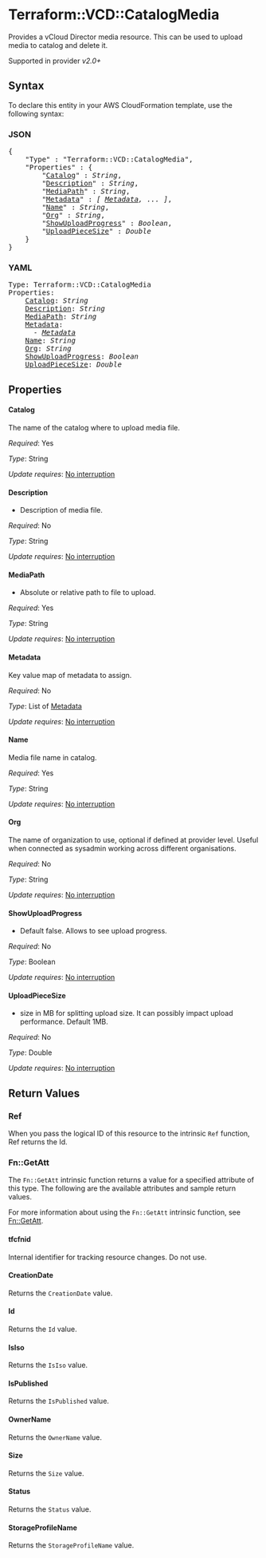 # Terraform::VCD::CatalogMedia

Provides a vCloud Director media resource. This can be used to upload media to catalog and delete it.

Supported in provider *v2.0+*

## Syntax

To declare this entity in your AWS CloudFormation template, use the following syntax:

### JSON

<pre>
{
    "Type" : "Terraform::VCD::CatalogMedia",
    "Properties" : {
        "<a href="#catalog" title="Catalog">Catalog</a>" : <i>String</i>,
        "<a href="#description" title="Description">Description</a>" : <i>String</i>,
        "<a href="#mediapath" title="MediaPath">MediaPath</a>" : <i>String</i>,
        "<a href="#metadata" title="Metadata">Metadata</a>" : <i>[ <a href="metadata.md">Metadata</a>, ... ]</i>,
        "<a href="#name" title="Name">Name</a>" : <i>String</i>,
        "<a href="#org" title="Org">Org</a>" : <i>String</i>,
        "<a href="#showuploadprogress" title="ShowUploadProgress">ShowUploadProgress</a>" : <i>Boolean</i>,
        "<a href="#uploadpiecesize" title="UploadPieceSize">UploadPieceSize</a>" : <i>Double</i>
    }
}
</pre>

### YAML

<pre>
Type: Terraform::VCD::CatalogMedia
Properties:
    <a href="#catalog" title="Catalog">Catalog</a>: <i>String</i>
    <a href="#description" title="Description">Description</a>: <i>String</i>
    <a href="#mediapath" title="MediaPath">MediaPath</a>: <i>String</i>
    <a href="#metadata" title="Metadata">Metadata</a>: <i>
      - <a href="metadata.md">Metadata</a></i>
    <a href="#name" title="Name">Name</a>: <i>String</i>
    <a href="#org" title="Org">Org</a>: <i>String</i>
    <a href="#showuploadprogress" title="ShowUploadProgress">ShowUploadProgress</a>: <i>Boolean</i>
    <a href="#uploadpiecesize" title="UploadPieceSize">UploadPieceSize</a>: <i>Double</i>
</pre>

## Properties

#### Catalog

The name of the catalog where to upload media file.

_Required_: Yes

_Type_: String

_Update requires_: [No interruption](https://docs.aws.amazon.com/AWSCloudFormation/latest/UserGuide/using-cfn-updating-stacks-update-behaviors.html#update-no-interrupt)

#### Description

- Description of media file.

_Required_: No

_Type_: String

_Update requires_: [No interruption](https://docs.aws.amazon.com/AWSCloudFormation/latest/UserGuide/using-cfn-updating-stacks-update-behaviors.html#update-no-interrupt)

#### MediaPath

- Absolute or relative path to file to upload.

_Required_: Yes

_Type_: String

_Update requires_: [No interruption](https://docs.aws.amazon.com/AWSCloudFormation/latest/UserGuide/using-cfn-updating-stacks-update-behaviors.html#update-no-interrupt)

#### Metadata

Key value map of metadata to assign.

_Required_: No

_Type_: List of <a href="metadata.md">Metadata</a>

_Update requires_: [No interruption](https://docs.aws.amazon.com/AWSCloudFormation/latest/UserGuide/using-cfn-updating-stacks-update-behaviors.html#update-no-interrupt)

#### Name

Media file name in catalog.

_Required_: Yes

_Type_: String

_Update requires_: [No interruption](https://docs.aws.amazon.com/AWSCloudFormation/latest/UserGuide/using-cfn-updating-stacks-update-behaviors.html#update-no-interrupt)

#### Org

The name of organization to use, optional if defined at provider level. Useful when connected as sysadmin working across different organisations.

_Required_: No

_Type_: String

_Update requires_: [No interruption](https://docs.aws.amazon.com/AWSCloudFormation/latest/UserGuide/using-cfn-updating-stacks-update-behaviors.html#update-no-interrupt)

#### ShowUploadProgress

- Default false. Allows to see upload progress.

_Required_: No

_Type_: Boolean

_Update requires_: [No interruption](https://docs.aws.amazon.com/AWSCloudFormation/latest/UserGuide/using-cfn-updating-stacks-update-behaviors.html#update-no-interrupt)

#### UploadPieceSize

- size in MB for splitting upload size. It can possibly impact upload performance. Default 1MB.

_Required_: No

_Type_: Double

_Update requires_: [No interruption](https://docs.aws.amazon.com/AWSCloudFormation/latest/UserGuide/using-cfn-updating-stacks-update-behaviors.html#update-no-interrupt)

## Return Values

### Ref

When you pass the logical ID of this resource to the intrinsic `Ref` function, Ref returns the Id.

### Fn::GetAtt

The `Fn::GetAtt` intrinsic function returns a value for a specified attribute of this type. The following are the available attributes and sample return values.

For more information about using the `Fn::GetAtt` intrinsic function, see [Fn::GetAtt](https://docs.aws.amazon.com/AWSCloudFormation/latest/UserGuide/intrinsic-function-reference-getatt.html).

#### tfcfnid

Internal identifier for tracking resource changes. Do not use.

#### CreationDate

Returns the <code>CreationDate</code> value.

#### Id

Returns the <code>Id</code> value.

#### IsIso

Returns the <code>IsIso</code> value.

#### IsPublished

Returns the <code>IsPublished</code> value.

#### OwnerName

Returns the <code>OwnerName</code> value.

#### Size

Returns the <code>Size</code> value.

#### Status

Returns the <code>Status</code> value.

#### StorageProfileName

Returns the <code>StorageProfileName</code> value.

